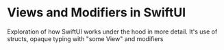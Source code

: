 # Views and Modifiers in SwiftUI 

Exploration of how SwiftUI works under the hood in more detail. It's use of structs, opaque typing with "some View" and modifiers
